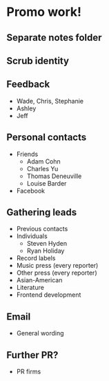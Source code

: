 # Promo work!

## Separate notes folder

## Scrub identity

## Feedback
* Wade, Chris, Stephanie
* Ashley
* Jeff

## Personal contacts
* Friends
    * Adam Cohn
    * Charles Yu
    * Thomas Deneuville
    * Louise Barder
* Facebook

## Gathering leads
* Previous contacts
* Individuals
    * Steven Hyden
    * Ryan Holiday
* Record labels
* Music press (every reporter)
* Other press (every reporter)
* Asian-American
* Literature
* Frontend development

## Email
* General wording

## Further PR?
* PR firms